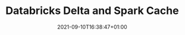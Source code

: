 ---
title: "Databricks Delta and Spark Cache"
date: 2021-09-10T16:38:47+01:00
description : "Databricks Delta and Spark Cache"
type: blog
image: images/portfolio/databricks-delta-spark-cache/adb-delta-spark-cache-portfolio.png
categories: ["Azure", "Databricks"]
draft: false
url: "blog/dbricks-delta-spark-cache"

---